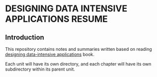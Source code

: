 # DESIGNING DATA INTENSIVE APPLICATIONS RESUME

## Introduction

This repository contains notes and summaries written based on reading [designing data-intensive applications](https://www.oreilly.com/library/view/designing-data-intensive-applications/9781491903063/) book.

Each unit will have its own directory, and each chapter will have its own subdirectory within its parent unit.



